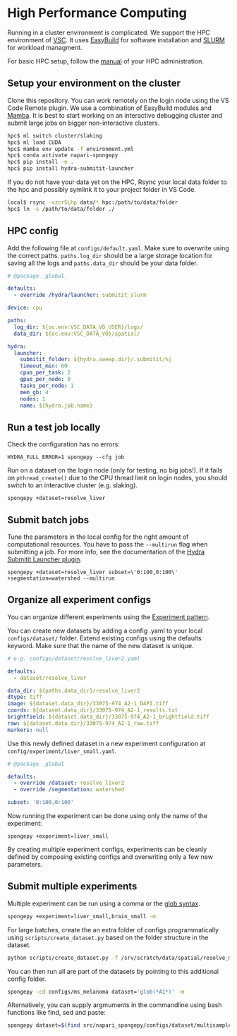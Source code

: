 # High Performance Computing

Running in a cluster environment is complicated.
We support the HPC environment of [VSC](https://www.ugent.be/hpc/en).
It uses [EasyBuild](https://docs.easybuild.io/en/latest/) for software installation and [SLURM](https://slurm.schedmd.com/documentation.html) for workload managment.

For basic HPC setup, follow the [manual](https://www.ugent.be/hpc/en/support/documentation.htm) of your HPC administration.

## Setup your environment on the cluster

Clone this repository. You can work remotely on the login node using the VS Code Remote plugin.
We use a combination of EasyBuild modules and [Mamba](https://github.com/conda-forge/miniforge).
It is best to start working on an interactive debugging cluster and submit large jobs on bigger non-interactive clusters.

```bash
hpc$ ml switch cluster/slaking
hpc$ ml load CUDA
hpc$ mamba env update -f environment.yml
hpc$ conda activate napari-spongepy
hpc$ pip install -e .
hpc$ pip install hydra-submitit-launcher
```

If you do not have your data yet on the HPC, Rsync your local data folder to the hpc and possibly symlink it to your project folder in VS Code.
```bash
local$ rsync -vzcrSLhp data/* hpc:/path/to/data/folder
hpc$ ln -s /path/to/data/folder ./
```

## HPC config

Add the following file at `configs/default.yaml`. Make sure to overwrite using the correct paths.
`paths.log_dir` should be a large storage location for saving all the logs and `paths.data_dir` should be your data folder.

```yaml
# @package _global_

defaults:
  - override /hydra/launcher: submitit_slurm

device: cpu

paths:
  log_dir: ${oc.env:VSC_DATA_VO_USER}/logs/
  data_dir: ${oc.env:VSC_DATA_VO}/spatial/

hydra:
  launcher:
    submitit_folder: ${hydra.sweep.dir}/.submitit/%j
    timeout_min: 60
    cpus_per_task: 2
    gpus_per_node: 0
    tasks_per_node: 1
    mem_gb: 4
    nodes: 1
    name: ${hydra.job.name}
```

## Run a test job locally

Check the configuration has no errors:
```
HYDRA_FULL_ERROR=1 spongepy --cfg job
```

Run on a dataset on the login node (only for testing, no big jobs!).
If it fails on `pthread_create()` due to the CPU thread limit on login nodes, you should switch to an interactive cluster (e.g. slaking).
```
spongepy +dataset=resolve_liver
```

## Submit batch jobs

Tune the parameters in the local config for the right amount of computational resources.
You have to pass the `--multirun` flag when submitting a job. For more info, see the documentation of the [Hydra Submitit Launcher plugin](https://hydra.cc/docs/plugins/submitit_launcher/).
```
spongepy +dataset=resolve_liver subset=\'0:100,0:100\' +segmentation=watershed --multirun
```

## Organize all experiment configs

You can organize different experiments using the [Experiment pattern](https://hydra.cc/docs/patterns/configuring_experiments/).

You can create new datasets by adding a config .yaml to your local `configs/dataset/` folder. Extend existing configs using the defaults keyword. Make sure that the name of the new dataset is unique.

```yaml
# e.g. configs/dataset/resolve_liver2.yaml

defaults:
  - dataset/resolve_liver

data_dir: ${paths.data_dir}/resolve_liver2
dtype: tiff
image: ${dataset.data_dir}/33075-974_A2-1_DAPI.tiff
coords: ${dataset.data_dir}/33075-974_A2-1_results.txt
brightfield: ${dataset.data_dir}/33075-974_A2-1_brightfield.tiff
raw: ${dataset.data_dir}/33075-974_A2-1_raw.tiff
markers: null
```

Use this newly defined dataset in a new experiment configuration at `config/experiment/liver_small.yaml`.

```yaml
# @package _global

defaults:
  - override /dataset: resolve_liver2
  - override /segmentation: watershed

subset: '0:100,0:100'
```

Now running the experiment can be done using only the name of the experiment:
```
spongepy +experiment=liver_small
```

By creating multiple experiment configs, experiments can be cleanly defined by composing existing configs and overwriting only a few new parameters.

## Submit multiple experiments

Multiple experiment can be run using a comma or the [glob syntax]().
```bash
spongepy +experiment=liver_small,brain_small -m
```

For large batches, create the an extra folder of configs programmatically using `scripts/create_dataset.py` based on the folder structure in the dataset.
```bash
python scripts/create_dataset.py -f /srv/scratch/data/spatial/resolve_melanoma -c configs/ms_melanoma/dataset
```

You can then run all are part of the datasets by pointing to this additional config folder.
```bash
spongepy -cd configs/ms_melanoma dataset='glob(*A1*)' -m
```

Alternatively, you can supply argmuments in the commandline using bash functions like find, sed and paste:
```bash
spongepy dataset=$(find src/napari_spongepy/configs/dataset/multisample_resolve_melanoma  -name '*.yaml' | sed -E 's@.*/(.*/.*)$@\1@g' | paste -sd ',' -) paths=output -m
```
